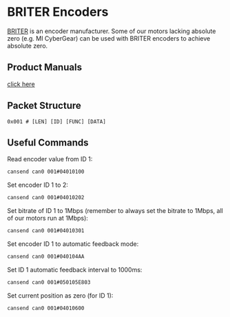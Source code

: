 # BRITER Encoders

[BRITER](https://www.buruiter.com/) is an encoder manufacturer. Some of our motors lacking absolute zero (e.g. MI CyberGear) can be used with BRITER encoders to achieve absolute zero.

## Product Manuals
[click here](https://www.buruiter.com/wp-content/uploads/2023/08/003-CAN%E8%AF%B4%E6%98%8E%E4%B9%A6%E9%80%9A%E4%BF%A1%E5%8D%8F%E8%AE%AE%E5%8D%95%E5%9C%88V2.2.pdf)

## Packet Structure

```
0x001 # [LEN] [ID] [FUNC] [DATA]
```

## Useful Commands

Read encoder value from ID 1:

```bash
cansend can0 001#04010100
```

Set encoder ID 1 to 2:

```bash
cansend can0 001#04010202
```

Set bitrate of ID 1 to 1Mbps (remember to always set the bitrate to 1Mbps, all of our motors run at 1Mbps):

```bash
cansend can0 001#04010301
```
Set encoder ID 1 to automatic feedback mode:

```bash
cansend can0 001#040104AA
```

Set ID 1 automatic feedback interval to 1000ms:

```bash
cansend can0 001#050105E803
```

Set current position as zero (for ID 1):

```bash
cansend can0 001#04010600
```

